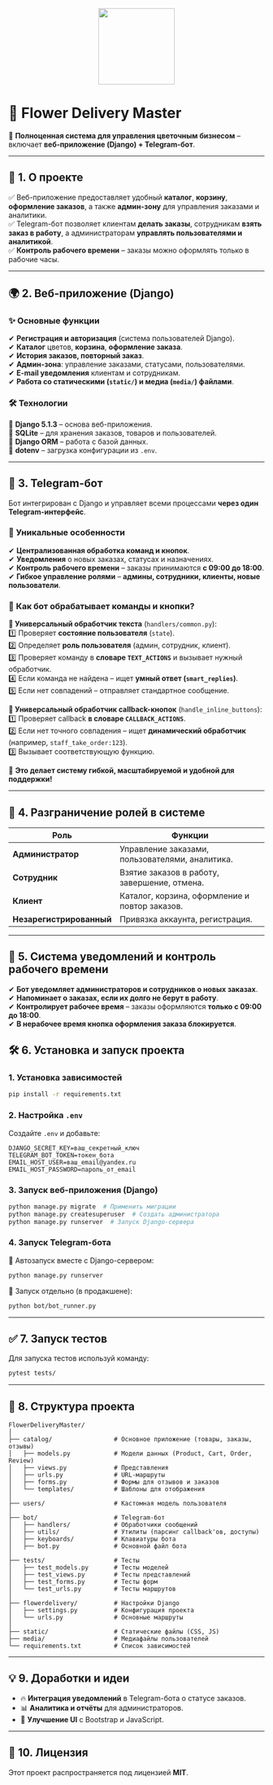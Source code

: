 <p align="center">
  <img src="https://upload.wikimedia.org/wikipedia/commons/6/6b/Flower_Delivery_Logo.png" width="150">
</p>

# 🌸 **Flower Delivery Master**  
🚀 **Полноценная система для управления цветочным бизнесом** – включает **веб-приложение (Django) + Telegram-бот**.  

---

## 📌 **1. О проекте**  
✅ Веб-приложение предоставляет удобный **каталог**, **корзину**, **оформление заказов**, а также **админ-зону** для управления заказами и аналитики.  
✅ Telegram-бот позволяет клиентам **делать заказы**, сотрудникам **взять заказ в работу**, а администраторам **управлять пользователями и аналитикой**.  
✅ **Контроль рабочего времени** – заказы можно оформлять только в рабочие часы.  

---

## 🌍 **2. Веб-приложение (Django)**  
### ✨ **Основные функции**  
✔ **Регистрация и авторизация** (система пользователей Django).  
✔ **Каталог** цветов, **корзина**, **оформление заказа**.  
✔ **История заказов, повторный заказ**.  
✔ **Админ-зона**: управление заказами, статусами, пользователями.  
✔ **E-mail уведомления** клиентам и сотрудникам.  
✔ **Работа со статическими (`static/`) и медиа (`media/`) файлами**.  

### 🛠 **Технологии**  
🔹 **Django 5.1.3** – основа веб-приложения.  
🔹 **SQLite** – для хранения заказов, товаров и пользователей.  
🔹 **Django ORM** – работа с базой данных.  
🔹 **dotenv** – загрузка конфигурации из `.env`.  

---

## 🤖 **3. Telegram-бот**  
Бот интегрирован с Django и управляет всеми процессами **через один Telegram-интерфейс**.  

### 🚀 **Уникальные особенности**  
✔ **Централизованная обработка команд и кнопок**.  
✔ **Уведомления** о новых заказах, статусах и назначениях.  
✔ **Контроль рабочего времени** – заказы принимаются **с 09:00 до 18:00**.  
✔ **Гибкое управление ролями** – **админы, сотрудники, клиенты, новые пользователи**.  

### 🧠 **Как бот обрабатывает команды и кнопки?**  
**📩 Универсальный обработчик текста** (`handlers/common.py`):  
1️⃣ Проверяет **состояние пользователя** (`state`).  
2️⃣ Определяет **роль пользователя** (админ, сотрудник, клиент).  
3️⃣ Проверяет команду в **словаре `TEXT_ACTIONS`** и вызывает нужный обработчик.  
4️⃣ Если команда не найдена – ищет **умный ответ (`smart_replies`)**.  
5️⃣ Если нет совпадений – отправляет стандартное сообщение.  

**🔄 Универсальный обработчик callback-кнопок** (`handle_inline_buttons`):  
1️⃣ Проверяет callback **в словаре `CALLBACK_ACTIONS`**.  
2️⃣ Если нет точного совпадения – ищет **динамический обработчик** (например, `staff_take_order:123`).  
3️⃣ Вызывает соответствующую функцию.  

🔹 **Это делает систему гибкой, масштабируемой и удобной для поддержки!**  

---

## 👥 **4. Разграничение ролей в системе**  
| **Роль**            | **Функции** |
|---------------------|------------|
| **Администратор**  | Управление заказами, пользователями, аналитика. |
| **Сотрудник**      | Взятие заказов в работу, завершение, отмена. |
| **Клиент**         | Каталог, корзина, оформление и повтор заказов. |
| **Незарегистрированный** | Привязка аккаунта, регистрация. |

---

## 📢 **5. Система уведомлений и контроль рабочего времени**  
✔ **Бот уведомляет администраторов и сотрудников о новых заказах**.  
✔ **Напоминает о заказах, если их долго не берут в работу**.  
✔ **Контролирует рабочее время** – заказы оформляются **только с 09:00 до 18:00**.  
✔ **В нерабочее время кнопка оформления заказа блокируется**.  

## 🛠 **6. Установка и запуск проекта**  
### **1. Установка зависимостей**  
```bash
pip install -r requirements.txt
```
### **2. Настройка `.env`**  
Создайте `.env` и добавьте:  
```
DJANGO_SECRET_KEY=ваш_секретный_ключ
TELEGRAM_BOT_TOKEN=токен_бота
EMAIL_HOST_USER=ваш_email@yandex.ru
EMAIL_HOST_PASSWORD=пароль_от_email
```

### **3. Запуск веб-приложения (Django)**  
```bash
python manage.py migrate  # Применить миграции
python manage.py createsuperuser  # Создать администратора
python manage.py runserver  # Запуск Django-сервера
```

### **4. Запуск Telegram-бота**  
📌 Автозапуск вместе с Django-сервером:  
```bash
python manage.py runserver
```
📌 Запуск отдельно (в продакшене):  
```bash
python bot/bot_runner.py
```

---

## ✅ **7. Запуск тестов**  
Для запуска тестов используй команду:
```bash
pytest tests/
```

---

## 📂 **8. Структура проекта**  

```
FlowerDeliveryMaster/
│
├── catalog/                 # Основное приложение (товары, заказы, отзывы)
│   ├── models.py            # Модели данных (Product, Cart, Order, Review)
│   ├── views.py             # Представления
│   ├── urls.py              # URL-маршруты
│   ├── forms.py             # Формы для отзывов и заказов
│   └── templates/           # Шаблоны для отображения
│
├── users/                   # Кастомная модель пользователя
│
├── bot/                     # Telegram-бот
│   ├── handlers/            # Обработчики сообщений
│   ├── utils/               # Утилиты (парсинг callback'ов, доступы)
│   ├── keyboards/           # Клавиатуры бота
│   ├── bot.py               # Основной файл бота
│
├── tests/                   # Тесты
│   ├── test_models.py       # Тесты моделей
│   ├── test_views.py        # Тесты представлений
│   ├── test_forms.py        # Тесты форм
│   └── test_urls.py         # Тесты маршрутов
│
├── flowerdelivery/          # Настройки Django
│   ├── settings.py          # Конфигурация проекта
│   └── urls.py              # Основные маршруты
│
├── static/                  # Статические файлы (CSS, JS)
├── media/                   # Медиафайлы пользователей
└── requirements.txt         # Список зависимостей
```

---

## 💡 **9. Доработки и идеи**
- 🔥 **Интеграция уведомлений** в Telegram-бота о статусе заказов.  
- 📊 **Аналитика и отчёты** для администраторов.  
- 🎨 **Улучшение UI** с Bootstrap и JavaScript.  

---

## 🔖 **10. Лицензия**
Этот проект распространяется под лицензией **MIT**.
```
